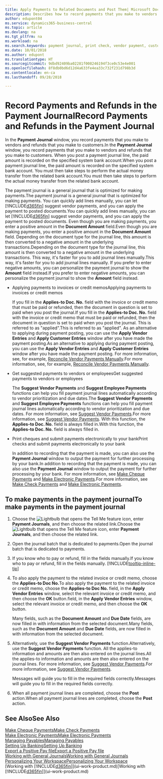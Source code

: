 ```yaml
---
title: Apply Payments to Related Documents and Post Them| Microsoft Docs
description: Describes how to record payments that you make to vendors and refunds that you make to customers.
author: edupont04
ms.service: dynamics365-business-central
ms.topic: article
ms.devlang: na
ms.tgt_pltfrm: na
ms.workload: na
ms.search.keywords: payment journal, print check, vendor payment, customer refund, creditor, debt, balance due, AP
ms.date: 10/01/2018
ms.author: edupont
ms.translationtype: HT
ms.sourcegitcommit: 9dbd92409ba02281f008246194f3ce0c53e4e001
ms.openlocfilehash: 8f8db0bd6d12d4a633fe4ea33c732f231d798b3d
ms.contentlocale: en-ca
ms.lasthandoff: 09/28/2018

---
```

# <a name="record-payments-and-refunds-in-the-payment-journal"></a><span data-ttu-id="16f9a-103">Record Payments and Refunds in the Payment Journal</span><span class="sxs-lookup"><span data-stu-id="16f9a-103">Record Payments and Refunds in the Payment Journal</span></span>

<span data-ttu-id="16f9a-104">In the **Payment Journal** window, you record payments that you make to vendors and refunds that you make to customers.</span><span class="sxs-lookup"><span data-stu-id="16f9a-104">In the **Payment Journal** window, you record payments that you make to vendors and refunds that you make to customers.</span></span> <span data-ttu-id="16f9a-105">When you post a payment journal line, the paid amount is recorded on the specified system bank account.</span><span class="sxs-lookup"><span data-stu-id="16f9a-105">When you post a payment journal line, the paid amount is recorded on the specified system bank account.</span></span> <span data-ttu-id="16f9a-106">You must then take steps to perform the actual money transfer from the related bank account.</span><span class="sxs-lookup"><span data-stu-id="16f9a-106">You must then take steps to perform the actual money transfer from the related bank account.</span></span>  

<span data-ttu-id="16f9a-107">The payment journal is a general journal that is optimized for making payments.</span><span class="sxs-lookup"><span data-stu-id="16f9a-107">The payment journal is a general journal that is optimized for making payments.</span></span> <span data-ttu-id="16f9a-108">You can quickly add lines manually, you can let [!INCLUDE[d365fin](includes/d365fin_md.md)] suggest vendor payments, and you can apply the payment to posted documents.</span><span class="sxs-lookup"><span data-stu-id="16f9a-108">You can quickly add lines manually, you can let [!INCLUDE[d365fin](includes/d365fin_md.md)] suggest vendor payments, and you can apply the payment to posted documents.</span></span> <span data-ttu-id="16f9a-109">Even though you are making payments, you enter a positive amount in the **Document Amount** field.</span><span class="sxs-lookup"><span data-stu-id="16f9a-109">Even though you are making payments, you enter a positive amount in the **Document Amount** field.</span></span> <span data-ttu-id="16f9a-110">Depending on the document type for the journal line, this amount is then converted to a negative amount in the underlying transactions.</span><span class="sxs-lookup"><span data-stu-id="16f9a-110">Depending on the document type for the journal line, this amount is then converted to a negative amount in the underlying transactions.</span></span> <span data-ttu-id="16f9a-111">This way, it's faster for you to add journal lines manually.</span><span class="sxs-lookup"><span data-stu-id="16f9a-111">This way, it's faster for you to add journal lines manually.</span></span> <span data-ttu-id="16f9a-112">If you prefer to enter negative amounts, you can personalize the payment journal to show the **Amount** field instead.</span><span class="sxs-lookup"><span data-stu-id="16f9a-112">If you prefer to enter negative amounts, you can personalize the payment journal to show the **Amount** field instead.</span></span>  

- <span data-ttu-id="16f9a-113">Applying payments to invoices or credit memos</span><span class="sxs-lookup"><span data-stu-id="16f9a-113">Applying payments to invoices or credit memos</span></span>

    <span data-ttu-id="16f9a-114">If you fill in the **Applies-to Doc. No.** field with the invoice or credit memo that must be paid or refunded, then the document in question is set to paid when you post the journal.</span><span class="sxs-lookup"><span data-stu-id="16f9a-114">If you fill in the **Applies-to Doc. No.** field with the invoice or credit memo that must be paid or refunded, then the document in question is set to paid when you post the journal.</span></span> <span data-ttu-id="16f9a-115">This is referred to as "applied".</span><span class="sxs-lookup"><span data-stu-id="16f9a-115">This is referred to as "applied".</span></span> <span data-ttu-id="16f9a-116">As an alternative to applying during payment posting, you can use the **Apply Vendor Entries** and **Apply Customer Entries** window after you have made the payment posting.</span><span class="sxs-lookup"><span data-stu-id="16f9a-116">As an alternative to applying during payment posting, you can use the **Apply Vendor Entries** and **Apply Customer Entries** window after you have made the payment posting.</span></span> <span data-ttu-id="16f9a-117">For more information, see, for example, [Reconcile Vendor Payments Manually](payables-how-apply-purchase-transactions-manually.md).</span><span class="sxs-lookup"><span data-stu-id="16f9a-117">For more information, see, for example, [Reconcile Vendor Payments Manually](payables-how-apply-purchase-transactions-manually.md).</span></span>  

- <span data-ttu-id="16f9a-118">Get suggested payments to vendors or employees</span><span class="sxs-lookup"><span data-stu-id="16f9a-118">Get suggested payments to vendors or employees</span></span> 

    <span data-ttu-id="16f9a-119">The **Suggest Vendor Payments** and **Suggest Employee Payments** functions can help you fill payment journal lines automatically according to vendor prioritization and due dates.</span><span class="sxs-lookup"><span data-stu-id="16f9a-119">The **Suggest Vendor Payments** and **Suggest Employee Payments** functions can help you fill payment journal lines automatically according to vendor prioritization and due dates.</span></span> <span data-ttu-id="16f9a-120">For more information, see [Suggest Vendor Payments](payables-how-suggest-vendor-payments.md).</span><span class="sxs-lookup"><span data-stu-id="16f9a-120">For more information, see [Suggest Vendor Payments](payables-how-suggest-vendor-payments.md).</span></span> <span data-ttu-id="16f9a-121">With this function, the **Applies-to Doc. No.** field is always filled in.</span><span class="sxs-lookup"><span data-stu-id="16f9a-121">With this function, the **Applies-to Doc. No.** field is always filled in.</span></span>  

- <span data-ttu-id="16f9a-122">Print cheques and submit payments electronically to your bank</span><span class="sxs-lookup"><span data-stu-id="16f9a-122">Print checks and submit payments electronically to your bank</span></span>

    <span data-ttu-id="16f9a-123">In addition to recording that the payment is made, you can also use the **Payment Journal** window to output the payment for further processing by your bank.</span><span class="sxs-lookup"><span data-stu-id="16f9a-123">In addition to recording that the payment is made, you can also use the **Payment Journal** window to output the payment for further processing by your bank.</span></span> <span data-ttu-id="16f9a-124">For more information, see [Make Cheque Payments](payables-how-work-checks.md) and [Make Electronic Payments](payables-how-export-payments-bank-file.md).</span><span class="sxs-lookup"><span data-stu-id="16f9a-124">For more information, see [Make Check Payments](payables-how-work-checks.md) and [Make Electronic Payments](payables-how-export-payments-bank-file.md).</span></span>  

## <a name="to-make-payments-in-the-payment-journal"></a><span data-ttu-id="16f9a-125">To make payments in the payment journal</span><span class="sxs-lookup"><span data-stu-id="16f9a-125">To make payments in the payment journal</span></span> 

1. <span data-ttu-id="16f9a-126">Choose the ![Lightbulb that opens the Tell Me feature](media/ui-search/search_small.png "Tell me what you want to do") icon, enter **Payment Journals**, and then choose the related link.</span><span class="sxs-lookup"><span data-stu-id="16f9a-126">Choose the ![Lightbulb that opens the Tell Me feature](media/ui-search/search_small.png "Tell me what you want to do") icon, enter **Payment Journals**, and then choose the related link.</span></span>
2. <span data-ttu-id="16f9a-127">Open the journal batch that is dedicated to payments.</span><span class="sxs-lookup"><span data-stu-id="16f9a-127">Open the journal batch that is dedicated to payments.</span></span>
3. <span data-ttu-id="16f9a-128">If you know who to pay or refund, fill in the fields manually.</span><span class="sxs-lookup"><span data-stu-id="16f9a-128">If you know who to pay or refund, fill in the fields manually.</span></span> [!INCLUDE[tooltip-inline-tip](includes/tooltip-inline-tip_md.md)]
4. <span data-ttu-id="16f9a-129">To also apply the payment to the related invoice or credit memo, choose the **Applies-to Doc No.**</span><span class="sxs-lookup"><span data-stu-id="16f9a-129">To also apply the payment to the related invoice or credit memo, choose the **Applies-to Doc No.**</span></span> <span data-ttu-id="16f9a-130">field, in the **Apply Vendor Entries** window, select the relevant invoice or credit memo, and then choose the **OK** button.</span><span class="sxs-lookup"><span data-stu-id="16f9a-130">field, in the **Apply Vendor Entries** window, select the relevant invoice or credit memo, and then choose the **OK** button.</span></span>

    <span data-ttu-id="16f9a-131">Many fields, such as the **Document Amount** and **Due Date** fields, are now filled in with information from the selected document.</span><span class="sxs-lookup"><span data-stu-id="16f9a-131">Many fields, such as the **Document Amount** and **Due Date** fields, are now filled in with information from the selected document.</span></span>
5. <span data-ttu-id="16f9a-132">Alternatively, use the **Suggest Vendor Payments** function.</span><span class="sxs-lookup"><span data-stu-id="16f9a-132">Alternatively, use the **Suggest Vendor Payments** function.</span></span> <span data-ttu-id="16f9a-133">All the applies-to information and amounts are then also entered on the journal lines.</span><span class="sxs-lookup"><span data-stu-id="16f9a-133">All the applies-to information and amounts are then also entered on the journal lines.</span></span> <span data-ttu-id="16f9a-134">For more information, see [Suggest Vendor Payments](payables-how-suggest-vendor-payments.md).</span><span class="sxs-lookup"><span data-stu-id="16f9a-134">For more information, see [Suggest Vendor Payments](payables-how-suggest-vendor-payments.md).</span></span>

    <span data-ttu-id="16f9a-135">Messages will guide you to fill in the required fields correctly.</span><span class="sxs-lookup"><span data-stu-id="16f9a-135">Messages will guide you to fill in the required fields correctly.</span></span>
6.  <span data-ttu-id="16f9a-136">When all payment journal lines are completed, choose the **Post** action.</span><span class="sxs-lookup"><span data-stu-id="16f9a-136">When all payment journal lines are completed, choose the **Post** action.</span></span>

## <a name="see-also"></a><span data-ttu-id="16f9a-137">See Also</span><span class="sxs-lookup"><span data-stu-id="16f9a-137">See Also</span></span>
[<span data-ttu-id="16f9a-138">Make Cheque Payments</span><span class="sxs-lookup"><span data-stu-id="16f9a-138">Make Check Payments</span></span>](payables-how-work-checks.md)  
[<span data-ttu-id="16f9a-139">Make Electronic Payments</span><span class="sxs-lookup"><span data-stu-id="16f9a-139">Make Electronic Payments</span></span>](payables-how-export-payments-bank-file.md)  
[<span data-ttu-id="16f9a-140">Managing Payables</span><span class="sxs-lookup"><span data-stu-id="16f9a-140">Managing Payables</span></span>](payables-manage-payables.md)  
[<span data-ttu-id="16f9a-141">Setting Up Banking</span><span class="sxs-lookup"><span data-stu-id="16f9a-141">Setting Up Banking</span></span>](bank-setup-banking.md)  
[<span data-ttu-id="16f9a-142">Export a Positive Pay file</span><span class="sxs-lookup"><span data-stu-id="16f9a-142">Export a Positive Pay file</span></span>](finance-how-positive-pay.md)  
[<span data-ttu-id="16f9a-143">Working with General Journals</span><span class="sxs-lookup"><span data-stu-id="16f9a-143">Working with General Journals</span></span>](ui-work-general-journals.md)  
[<span data-ttu-id="16f9a-144">Personalizing Your Workspace</span><span class="sxs-lookup"><span data-stu-id="16f9a-144">Personalizing Your Workspace</span></span>](ui-personalization-user.md)  
<span data-ttu-id="16f9a-145">[Working with [!INCLUDE[d365fin](includes/d365fin_md.md)]](ui-work-product.md)</span><span class="sxs-lookup"><span data-stu-id="16f9a-145">[Working with [!INCLUDE[d365fin](includes/d365fin_md.md)]](ui-work-product.md)</span></span>  

